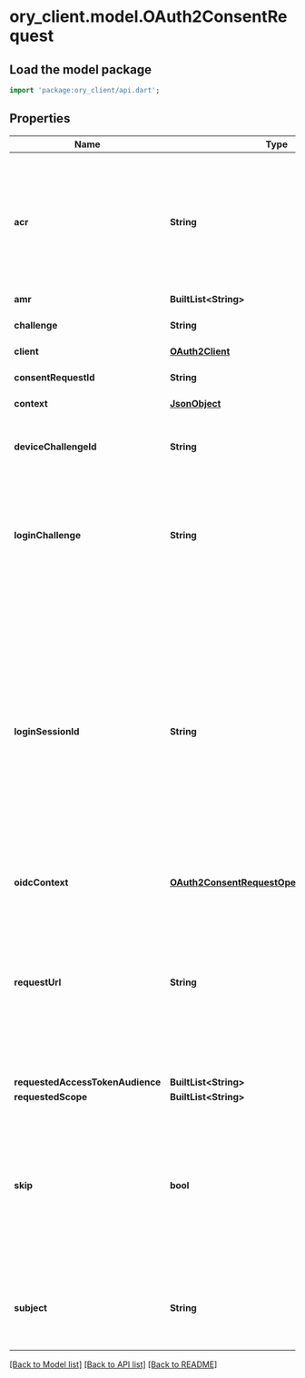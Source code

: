 # ory_client.model.OAuth2ConsentRequest

## Load the model package
```dart
import 'package:ory_client/api.dart';
```

## Properties
Name | Type | Description | Notes
------------ | ------------- | ------------- | -------------
**acr** | **String** | ACR represents the Authentication AuthorizationContext Class Reference value for this authentication session. You can use it to express that, for example, a user authenticated using two factor authentication. | [optional] 
**amr** | **BuiltList&lt;String&gt;** |  | [optional] 
**challenge** | **String** | Challenge is used to retrieve/accept/deny the consent request. | 
**client** | [**OAuth2Client**](OAuth2Client.md) |  | [optional] 
**consentRequestId** | **String** | ConsentRequestID is the ID of the consent request. | [optional] 
**context** | [**JsonObject**](.md) |  | [optional] 
**deviceChallengeId** | **String** | DeviceChallenge is the device challenge this consent challenge belongs to, if this flow was initiated by a device. | [optional] 
**loginChallenge** | **String** | LoginChallenge is the login challenge this consent challenge belongs to. It can be used to associate a login and consent request in the login & consent app. | [optional] 
**loginSessionId** | **String** | LoginSessionID is the login session ID. If the user-agent reuses a login session (via cookie / remember flag) this ID will remain the same. If the user-agent did not have an existing authentication session (e.g. remember is false) this will be a new random value. This value is used as the \"sid\" parameter in the ID Token and in OIDC Front-/Back- channel logout. It's value can generally be used to associate consecutive login requests by a certain user. | [optional] 
**oidcContext** | [**OAuth2ConsentRequestOpenIDConnectContext**](OAuth2ConsentRequestOpenIDConnectContext.md) |  | [optional] 
**requestUrl** | **String** | RequestURL is the original OAuth 2.0 Authorization URL requested by the OAuth 2.0 client. It is the URL which initiates the OAuth 2.0 Authorization Code or OAuth 2.0 Implicit flow. This URL is typically not needed, but might come in handy if you want to deal with additional request parameters. | [optional] 
**requestedAccessTokenAudience** | **BuiltList&lt;String&gt;** |  | [optional] 
**requestedScope** | **BuiltList&lt;String&gt;** |  | [optional] 
**skip** | **bool** | Skip, if true, implies that the client has requested the same scopes from the same user previously. If true, you must not ask the user to grant the requested scopes. You must however either allow or deny the consent request using the usual API call. | [optional] 
**subject** | **String** | Subject is the user ID of the end-user that authenticated. Now, that end user needs to grant or deny the scope requested by the OAuth 2.0 client. | [optional] 

[[Back to Model list]](../README.md#documentation-for-models) [[Back to API list]](../README.md#documentation-for-api-endpoints) [[Back to README]](../README.md)


